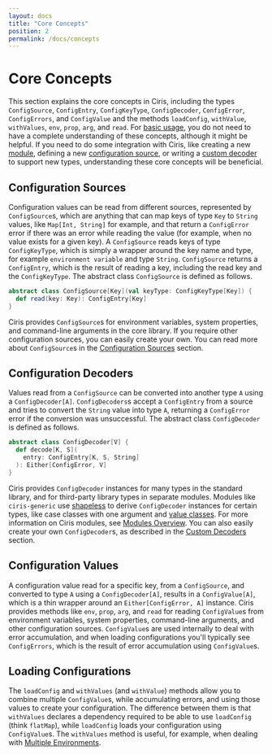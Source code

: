 ```yaml
---
layout: docs
title: "Core Concepts"
position: 2
permalink: /docs/concepts
---
```


# Core Concepts
This section explains the core concepts in Ciris, including the types `ConfigSource`, `ConfigEntry`, `ConfigKeyType`, `ConfigDecoder`, `ConfigError`, `ConfigErrors`, and `ConfigValue` and the methods `loadConfig`, `withValue`, `withValues`, `env`, `prop`, `arg`, and `read`. For [basic usage](/docs/basics), you do not need to have a complete understanding of these concepts, although it might be helpful. If you need to do some integration with Ciris, like creating a new [module](/docs/modules), defining a new [configuration source](/docs/sources), or writing a [custom decoder](/docs/decoders) to support new types, understanding these core concepts will be beneficial.

## Configuration Sources
Configuration values can be read from different sources, represented by `ConfigSource`s, which are anything that can map keys of type `Key` to `String` values, like `Map[Int, String]` for example, and that return a `ConfigError` error if there was an error while reading the value (for example, when no value exists for a given key). A `ConfigSource` reads keys of type `ConfigKeyType`, which is simply a wrapper around the key name and type, for example `environment variable` and type `String`. `ConfigSource` returns a `ConfigEntry`, which is the result of reading a key, including the read key and the `ConfigKeyType`. The abstract class `ConfigSource` is defined as follows.

```scala
abstract class ConfigSource[Key](val keyType: ConfigKeyType[Key]) {
  def read(key: Key): ConfigEntry[Key]
}
```

Ciris provides `ConfigSource`s for environment variables, system properties, and command-line arguments in the core library. If you require other configuration sources, you can easily create your own. You can read more about `ConfigSource`s in the [Configuration Sources](/docs/sources) section.

## Configuration Decoders
Values read from a `ConfigSource` can be converted into another type `A` using a `ConfigDecoder[A]`. `ConfigDecoders`s accept a `ConfigEntry` from a source and tries to convert the `String` value into type `A`, returning a `ConfigError` error if the conversion was unsuccessful. The abstract class `ConfigDecoder` is defined as follows.

```scala
abstract class ConfigDecoder[V] {
  def decode[K, S](
    entry: ConfigEntry[K, S, String]
  ): Either[ConfigError, V]
}
```

Ciris provides `ConfigDecoder` instances for many types in the standard library, and for third-party library types in separate modules. Modules like `ciris-generic` use [shapeless](https://github.com/milessabin/shapeless) to derive `ConfigDecoder` instances for certain types, like case classes with one argument and [value classes](http://docs.scala-lang.org/overviews/core/value-classes.html). For more information on Ciris modules, see [Modules Overview](/docs/modules). You can also easily create your own `ConfigDecoder`s, as described in the [Custom Decoders](/docs/decoders) section.

## Configuration Values
A configuration value read for a specific key, from a `ConfigSource`, and converted to type `A` using a `ConfigDecoder[A]`, results in a `ConfigValue[A]`, which is a thin wrapper around an `Either[ConfigError, A]` instance. Ciris provides methods like `env`, `prop`, `arg`, and `read` for reading `ConfigValue`s from environment variables, system properties, command-line arguments, and other configuration sources. `ConfigValue`s are used internally to deal with error accumulation, and when loading configurations you'll typically see `ConfigErrors`, which is the result of error accumulation using `ConfigValue`s.

## Loading Configurations
The `loadConfig` and `withValues` (and `withValue`) methods allow you to combine multiple `ConfigValue`s, while accumulating errors, and using those values to create your configuration. The difference between them is that `withValues` declares a dependency required to be able to use `loadConfig` (think `flatMap`), while `loadConfig` loads your configuration using `ConfigValue`s. The `withValues` method is useful, for example, when dealing with [Multiple Environments](/docs/environments).

